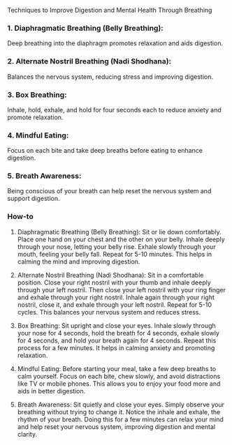 Techniques to Improve Digestion and Mental Health Through Breathing

### 1. Diaphragmatic Breathing (Belly Breathing):
Deep breathing into the diaphragm promotes relaxation and aids digestion.

### 2. Alternate Nostril Breathing (Nadi Shodhana):
Balances the nervous system, reducing stress and improving digestion.

### 3. Box Breathing:
Inhale, hold, exhale, and hold for four seconds each to reduce anxiety and promote relaxation.

### 4. Mindful Eating:
Focus on each bite and take deep breaths before eating to enhance digestion.

### 5. Breath Awareness:
Being conscious of your breath can help reset the nervous system and support digestion.


### How-to 
1. Diaphragmatic Breathing (Belly Breathing):
Sit or lie down comfortably. Place one hand on your chest and the other on your belly. Inhale deeply through your nose, letting your belly rise. Exhale slowly through your mouth, feeling your belly fall. Repeat for 5-10 minutes. This helps in calming the mind and improving digestion.


2. Alternate Nostril Breathing (Nadi Shodhana):
Sit in a comfortable position. Close your right nostril with your thumb and inhale deeply through your left nostril. Then close your left nostril with your ring finger and exhale through your right nostril. Inhale again through your right nostril, close it, and exhale through your left nostril. Repeat for 5-10 cycles. This balances your nervous system and reduces stress.


3. Box Breathing:
Sit upright and close your eyes. Inhale slowly through your nose for 4 seconds, hold the breath for 4 seconds, exhale slowly for 4 seconds, and hold your breath again for 4 seconds. Repeat this process for a few minutes. It helps in calming anxiety and promoting relaxation.


4. Mindful Eating:
Before starting your meal, take a few deep breaths to calm yourself. Focus on each bite, chew slowly, and avoid distractions like TV or mobile phones. This allows you to enjoy your food more and aids in better digestion.


5. Breath Awareness:
Sit quietly and close your eyes. Simply observe your breathing without trying to change it. Notice the inhale and exhale, the rhythm of your breath. Doing this for a few minutes can relax your mind and help reset your nervous system, improving digestion and mental clarity.



